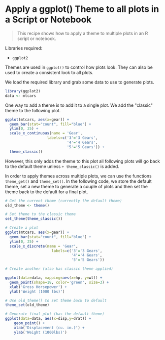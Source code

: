 # Apply a ggplot() Theme to all plots in a Script or Notebook

> This recipe shows how to apply a theme to multiple plots in an R script or notebook.

Libraries required:
- `ggplot2`

Themes are used in `ggplot()` to control how plots look. They can also be used to create a consistent look to all plots.

We load the required library and grab some data to use to generate plots.
```R
library(ggplot2)
data <- mtcars
```

One way to add a theme is to add it to a single plot. We add the "classic" theme to the following plot.

```R
ggplot(mtcars, aes(x=gear)) +
  geom_bar(stat="count", fill="blue") +
  ylim(0, 25) +
  scale_x_continuous(name = 'Gear',
                   labels=c('3'='3 Gears', 
                            '4'='4 Gears', 
                            '5'='5 Gears')) +
  theme_classic()
```
However, this only adds the theme to this plot all following plots will go back to the default theme unless `+ theme_classic()` is added.

In order to apply themes across multiple plots, we can use the functions `theme_get()` and `theme_set()`. In the following code, we store the default theme, set a new theme to generate a couple of plots and then set the theme back to the default for a final plot.

```R
# Get the current theme (currently the default theme)
old_theme <- theme()

# Set theme to the classic theme
set_theme(theme_classic())

# Create a plot
ggplot(mtcars, aes(x=gear)) +
  geom_bar(stat="count", fill="blue") +
  ylim(0, 25) +
  scale_x_discrete(name = 'Gear',
                     labels=c('3'='3 Gears', 
                              '4'='4 Gears', 
                              '5'='5 Gears'))

# Create another (also has classic theme applied)

ggplot(data=data, mapping=aes(x=hp, y=wt)) +
  geom_point(shape=18, color='green', size=3) +
  xlab('Gross Horsepower') +
  ylab('Weight (1000 lbs)')

# Use old_theme() to set theme back to default
theme_set(old_theme)

# Generate final plot (has the default theme)
ggplot(data=data, aes(x=disp,y=drat)) + 
    geom_point() + 
    xlab('Displacement (cu. in.)') + 
    ylab('Weight (1000lbs)')
```